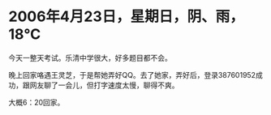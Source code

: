 # 2006年4月23日，星期日，阴、雨，18℃
今天一整天考试。乐清中学很大，好多题目都不会。

晚上回家咯遇王灵芝，于是帮她弄好QQ。去了她家，弄好后，登录387601952成功，跟网友聊了一会儿，但打字速度太慢，聊得不爽。

大概6：20回家。

